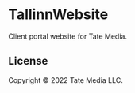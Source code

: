 # TallinnWebsite

Client portal website for Tate Media.

## License

Copyright © 2022 Tate Media LLC.

